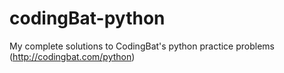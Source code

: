 # codingBat-python

My complete solutions to CodingBat's python practice problems (http://codingbat.com/python)
